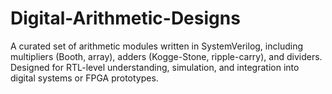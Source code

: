 # Digital-Arithmetic-Designs
A curated set of arithmetic modules written in SystemVerilog, including multipliers (Booth, array), adders (Kogge-Stone, ripple-carry), and dividers. Designed for RTL-level understanding, simulation, and integration into digital systems or FPGA prototypes.
